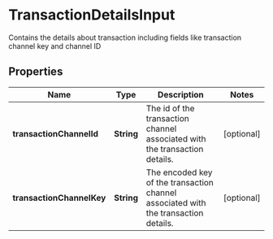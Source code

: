 

# TransactionDetailsInput

Contains the details about transaction including fields like transaction channel key and channel ID
## Properties

Name | Type | Description | Notes
------------ | ------------- | ------------- | -------------
**transactionChannelId** | **String** | The id of the transaction channel associated with the transaction details. |  [optional]
**transactionChannelKey** | **String** | The encoded key of the transaction channel associated with the transaction details. |  [optional]



